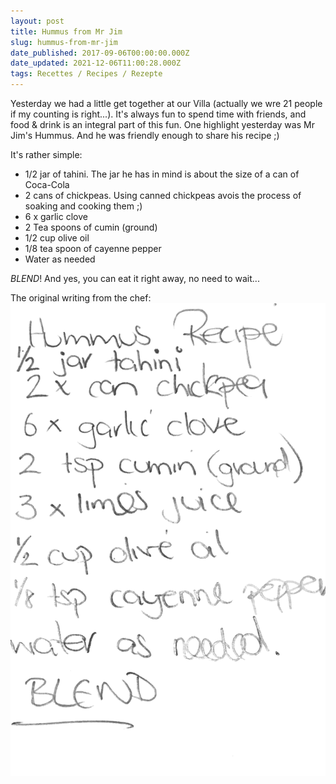 ```yaml
---
layout: post
title: Hummus from Mr Jim
slug: hummus-from-mr-jim
date_published: 2017-09-06T00:00:00.000Z
date_updated: 2021-12-06T11:00:28.000Z
tags: Recettes / Recipes / Rezepte
---
```


Yesterday we had a little get together at our Villa (actually we wre 21 people if my counting is right...). It's always fun to spend time with friends, and food & drink is an integral part of this fun. One highlight yesterday was Mr Jim's Hummus. And he was friendly enough to share his recipe ;)

It's rather simple:

- 1/2 jar of tahini. The jar he has in mind is about the size of a can of Coca-Cola
- 2 cans of chickpeas. Using canned chickpeas avois the process of soaking and cooking them ;)
- 6 x garlic clove
- 2 Tea spoons of cumin (ground)
- 1/2 cup olive oil
- 1/8 tea spoon of cayenne pepper
- Water as needed

*BLEND*! And yes, you can eat it right away, no need to wait...

The original writing from the chef:
![Hummus recipy](hummus-recipe.png)


